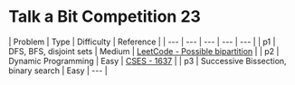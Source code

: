 # Talk a Bit Competition 23 


| Problem | Type | Difficulty | Reference | 
| --- | --- | --- | --- | --- | 
| p1 | DFS, BFS, disjoint sets | Medium  | [LeetCode - Possible bipartition](https://leetcode.com/problems/possible-bipartition/description/) | 
| p2 | Dynamic Programming | Easy | [CSES - 1637](https://cses.fi/problemset/task/1637) | 
| p3 | Successive Bissection, binary search | Easy  | --- | 
